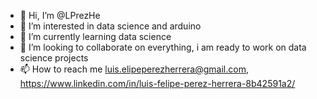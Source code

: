 - 👋 Hi, I’m @LPrezHe
- 👀 I’m interested in data science and arduino
- 🌱 I’m currently learning data science
- 💞️ I’m looking to collaborate on everything, i am ready to work on data science projects
- 📫 How to reach me luis.elipeperezherrera@gmail.com, https://www.linkedin.com/in/luis-felipe-perez-herrera-8b42591a2/

<!---
LPrezHe/LPrezHe is a ✨ special ✨ repository because its `README.md` (this file) appears on your GitHub profile.
You can click the Preview link to take a look at your changes.
--->

